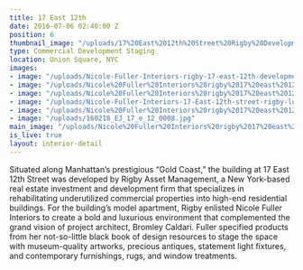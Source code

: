 ```yaml
---
title: 17 East 12th
date: 2016-07-06 02:40:00 Z
position: 6
thumbnail_image: "/uploads/17%20East%2012th%20Street%20Rigby%20Development%20Nicole%20Fuller%20Interiors-79cd0c.jpg"
type: Commercial Development Staging
location: Union Square, NYC
images:
- image: "/uploads/Nicole-Fuller-Interiors-rigby-17-east-12th-development-commercial-staging-design-condo-development-dining-room-54471e.jpg"
- image: "/uploads/Nicole%20Fuller%20Interiors%20rigby%2017%20east%2012th%20development%20commercial%20staging%20design%20condo%20development%20living%20room%201.jpg"
- image: "/uploads/Nicole%20Fuller%20Interiors%20rigby%2017%20east%2012th%20development%20commercial%20staging%20design%20condo%20development%20living%20room%20turquoise.jpg"
- image: "/uploads/Nicole-Fuller-Interiors-17-East-12th-street-rigby-luxury-real-estata-apartment-modern-white-kitchen.jpg"
- image: "/uploads/Nicole%20Fuller%20Interiors%20rigby%2017%20east%2012th%20development%20commercial%20staging%20design%20condo%20development%20living%20room%202.jpg"
- image: "/uploads/160218_EJ_17_e_12_0008.jpg"
main_image: "/uploads/Nicole%20Fuller%20Interiors%20rigby%2017%20east%2012th%20development%20commercial%20staging%20design%20condo%20development%20turquoise%20sofas%20living%20room%20fireplace-31db1d.jpg"
is_live: true
layout: interior-detail
---
```


Situated along Manhattan’s prestigious “Gold Coast,” the building at 17 East 12th Street was developed by Rigby Asset Management, a New York-based real estate investment and development firm that specializes in rehabilitating underutilized commercial properties into high-end residential buildings. For the building’s model apartment, Rigby enlisted Nicole Fuller Interiors to create a bold and luxurious environment that complemented the grand vision of project architect, Bromley Caldari. Fuller specified products from her not-so-little black book of design resources to stage the space with museum-quality artworks, precious antiques, statement light fixtures, and contemporary furnishings, rugs, and window treatments.
